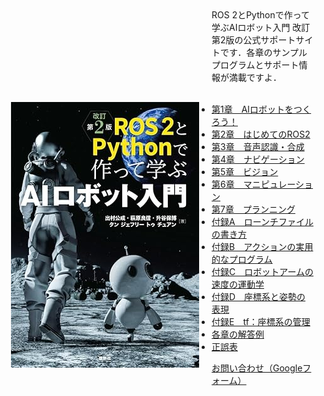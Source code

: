 <img align="left" src="../airobot_book_small.jpg" hspace="20" vspace="150">
ROS 2とPythonで作って学ぶAIロボット入門 改訂第2版の公式サポートサイトです．各章のサンプルプログラムとサポート情報が満載ですよ．<br>  <br> 

- [第1章　AIロボットをつくろう！](https://github.com/AI-Robot-Book-Humble/chapter1)
- [第2章　はじめてのROS2](https://github.com/AI-Robot-Book-Humble/chapter2)
- [第3章　音声認識・合成](https://github.com/AI-Robot-Book-Humble/chapter3)
- [第4章　ナビゲーション](https://github.com/AI-Robot-Book-Humble/chapter4)
- [第5章　ビジョン](https://github.com/AI-Robot-Book-Humble/chapter5)
- [第6章　マニピュレーション](https://github.com/AI-Robot-Book-Humble/chapter6)
- [第7章　プランニング](https://github.com/AI-Robot-Book-Humble/chapter7)
- [付録A　ローンチファイルの書き方](https://github.com/AI-Robot-Book-Humble/appendixA)
- [付録B　アクションの実用的なプログラム](https://github.com/AI-Robot-Book-Humble/appendixB)
- [付録C　ロボットアームの速度の運動学](https://github.com/AI-Robot-Book-Humble/appendixC)
- [付録D　座標系と姿勢の表現](https://github.com/AI-Robot-Book-Humble/appendixD)
- [付録E　tf：座標系の管理](https://github.com/AI-Robot-Book-Humble/appendixE)
- [各章の解答例](https://github.com/AI-Robot-Book-Humble/answers)
- [正誤表](https://github.com/AI-Robot-Book-Humble/errata)

[お問い合わせ（Googleフォーム）](https://docs.google.com/forms/d/e/1FAIpQLSdZ3Op24511SZ0u1KTtxDX5X39StMknxmtvAERlOz0UEkprDA/viewform?usp=header)
